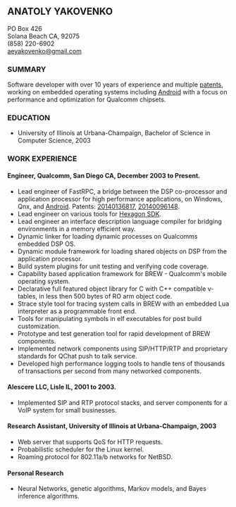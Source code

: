 ANATOLY YAKOVENKO
-----------------

PO Box 426   
Solana Beach CA, 92075   
(858) 220-6902   
aeyakovenko@gmail.com   

### SUMMARY ###

Software developer with over 10 years of experience and multiple
[patents], working on embedded operating systems including [Android]
with a focus on performance and optimization for Qualcomm chipsets.

### EDUCATION ###
   * University of Illinois at Urbana-Champaign, Bachelor of Science
     in Computer Science, 2003

### WORK EXPERIENCE ###
#### Engineer, Qualcomm, San Diego CA, December 2003 to Present. ####
   * Lead engineer of FastRPC, a bridge between the DSP co-processor
     and application processor for high performance applications, on
     Windows, Qnx, and [Android].  Patents: [20140136817], 
     [20140096148].
   * Lead engineer on various tools for [Hexagon SDK].
   * Lead engineer an interface description language compiler for 
     bridging environments in a memory efficient way.
   * Dynamic linker for loading dynamic processes on
     Qualcomms embedded DSP OS.
   * Dynamic module framework for loading shared objects 
     on DSP from the application processor.
   * Build system plugins for unit testing and verifying code
     coverage.
   * Capability based application framework for BREW - Qualcomm's
     mobile operating system.
   * Declarative full featured object library for C with C++
     compatible v-tables, in less then 500 bytes of RO arm object
     code.
   * Strace style tool for tracing system calls in BREW with an 
     embedded Lua interpreter as a programmable front end.
   * Tools for manipulating symbols in elf executables for post
     build customization.
   * Prototype and test generation tool for rapid development of
     BREW components.
   * Implemented network components using SIP/HTTP/RTP and proprietary
     standards for QChat push to talk service.
   * Developed high performance logging tools to handle tens of
     thousands of transactions per second from many networked
     components.

#### Alescere LLC, Lisle IL, 2001 to 2003. ####
   * Implemented SIP and RTP protocol stacks, and server components
     for a VoIP system for small businesses.

#### Research Assistant, University of Illinois at Urbana-Champaign, 2003 ####
   * Web server that supports QoS for HTTP requests.
   * Probabilistic scheduler for the Linux kernel.
   * Roaming protocol for 802.11a/b networks for NetBSD.

#### Personal Research ####
  * Neural Networks, genetic algorithms, Markov models, and
    Bayes inference algorithms.

[20140136817]: https://www.google.com/patents/US20140136817
[20140096148]: https://www.google.com/patents/US20140096148
[Android]: https://www.codeaurora.org/cgit/quic/le/kernel/msm/tree/drivers/char/adsprpc.c?h=msm-3.4
[Hexagon SDK]: https://developer.qualcomm.com/mobile-development/maximize-hardware/multimedia-optimization-hexagon-sdk
[patents]: https://www.google.com/search?tbo=p&tbm=pts&hl=en&q=ininventor:%22Anatoly+E.+Yakovenko%22

